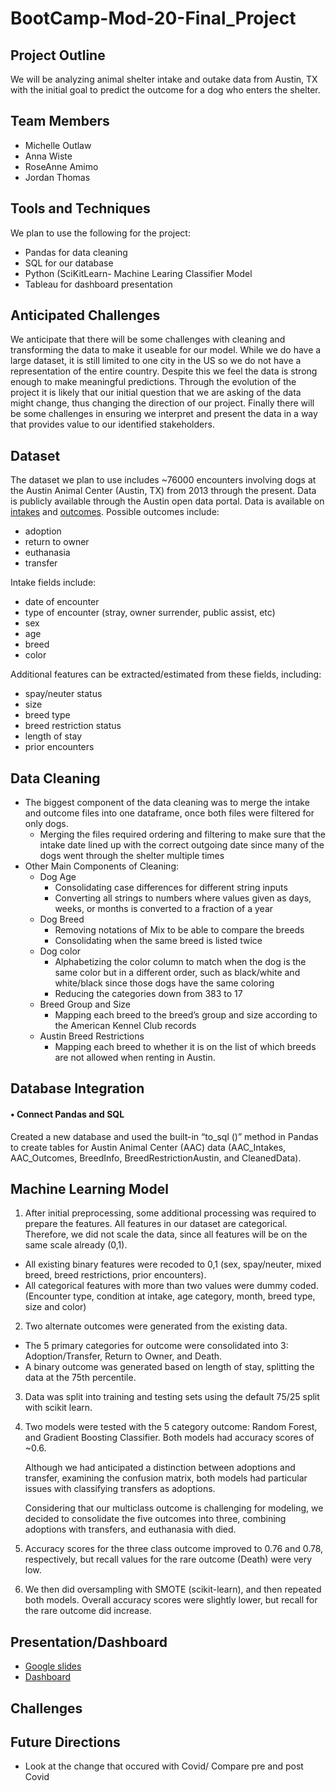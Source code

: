 # BootCamp-Mod-20-Final_Project

## Project Outline
We will be analyzing animal shelter intake and outake data from Austin, TX with the initial goal to predict the outcome for a dog who enters the shelter.

## Team Members
- Michelle Outlaw
- Anna Wiste
- RoseAnne Amimo
- Jordan Thomas

## Tools and Techniques
We plan to use the following for the project:
- Pandas for data cleaning
- SQL for our database
- Python (SciKitLearn- Machine Learing Classifier Model
- Tableau for dashboard presentation

## Anticipated Challenges
We anticipate that there will be some challenges with cleaning and transforming the data to make it useable for our model. While we do have a large dataset, it is still limited to one city in the US so we do not have a representation of the entire country. Despite this we feel the data is strong enough to make meaningful predictions. Through the evolution of the project it is likely that our initial question that we are asking of the data might change, thus changing the direction of our project. Finally there will be some challenges in ensuring we interpret and present the data in a way that provides value to our identified stakeholders.

## Dataset
The dataset we plan to use includes ~76000 encounters involving dogs at the Austin Animal Center (Austin, TX) from 2013 through the present. 
Data is publicly available through the Austin open data portal. Data is available on [intakes](https://data.austintexas.gov/Health-and-Community-Services/Austin-Animal-Center-Intakes/wter-evkm) and [outcomes](https://data.austintexas.gov/Health-and-Community-Services/Austin-Animal-Center-Outcomes/9t4d-g238). 
Possible outcomes include:
- adoption
- return to owner
- euthanasia
- transfer

Intake fields include:
- date of encounter
- type of encounter (stray, owner surrender, public assist, etc)
- sex 
- age
- breed
- color

Additional features can be extracted/estimated from these fields, including:
- spay/neuter status
- size
- breed type
- breed restriction status
- length of stay
- prior encounters

## Data Cleaning
- The biggest component of the data cleaning was to merge the intake and outcome files into one dataframe, once both files were filtered for only dogs.
  * Merging the files required ordering and filtering to make sure that the intake date lined up with the correct outgoing date since many of the dogs went through the shelter multiple times
- Other Main Components of Cleaning:
  * Dog Age
    - Consolidating case differences for different string inputs
    - Converting all strings to numbers where values given as days, weeks, or months is converted to a fraction of a year
  * Dog Breed
    - Removing notations of Mix to be able to compare the breeds
    - Consolidating when the same breed is listed twice
  * Dog color
    - Alphabetizing the color column to match when the dog is the same color but in a different order, such as black/white and white/black since those dogs have the same coloring
    - Reducing the categories down from 383 to 17
  * Breed Group and Size
    - Mapping each breed to the breed’s group and size according to the American Kennel Club records
  * Austin Breed Restrictions
    - Mapping each breed to whether it is on the list of which breeds are not allowed when renting in Austin.

## Database Integration
#### •	Connect Pandas and SQL

Created a new database and used the built-in “to_sql ()” method in Pandas to create tables for Austin Animal Center (AAC) data (AAC_Intakes, AAC_Outcomes, BreedInfo, BreedRestrictionAustin, and CleanedData).

## Machine Learning Model
1. After initial preprocessing, some additional processing was required to prepare the features. All features in our dataset are categorical. Therefore, we did not scale the data, since all features will be on the same scale already (0,1).
- All existing binary features were recoded to 0,1 (sex, spay/neuter, mixed breed, breed restrictions, prior encounters).
- All categorical features with more than two values were dummy coded. (Encounter type, condition at intake, age category, month, breed type, size and color)

2. Two alternate outcomes were generated from the existing data. 
- The 5 primary categories for outcome were consolidated into 3: Adoption/Transfer, Return to Owner, and Death.
- A binary outcome was generated based on length of stay, splitting the data at the 75th percentile. 

3. Data was split into training and testing sets using the default 75/25 split with scikit learn.

4. Two models were tested with the 5 category outcome: Random Forest, and Gradient Boosting Classifier.
Both models had accuracy scores of ~0.6. 

      Although we had anticipated a distinction between adoptions and transfer, examining the confusion matrix, both models had particular issues with classifying transfers as adoptions. 

      Considering that our multiclass outcome is challenging for modeling, we decided to consolidate the five outcomes into three, combining adoptions with transfers, and euthanasia with died. 

5. Accuracy scores for the three class outcome improved to 0.76 and 0.78, respectively, but recall values for the rare outcome (Death) were very low. 

6. We then did oversampling with SMOTE (scikit-learn), and then repeated both models. Overall accuracy scores were slightly lower, but recall for the rare outcome did increase. 


## Presentation/Dashboard

- [Google slides](https://docs.google.com/presentation/d/1OiE5D7VYmm6KsXCUUHtG2Hv3Lr9HjXpQY_gYK4ltiK4/edit?usp=sharing)
- [Dashboard](https://public.tableau.com/app/profile/jordan.thomas5085/viz/LengthofStayDashboard_16447681694690/LOSDashboard?publish=yes)

## Challenges

## Future Directions
- Look at the change that occured with Covid/ Compare pre and post Covid
